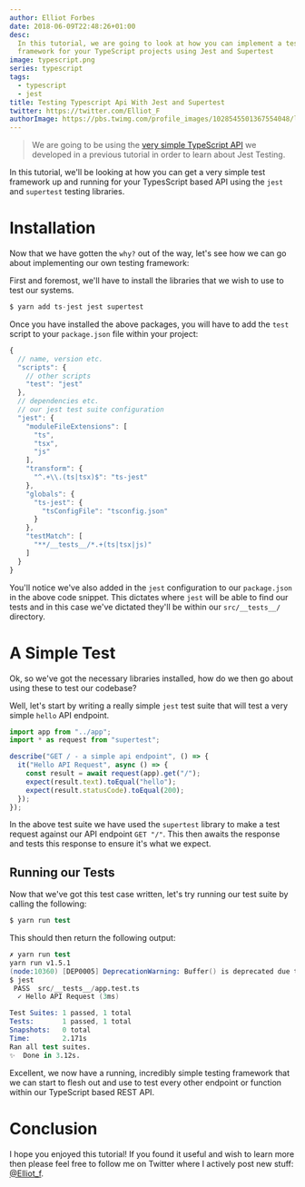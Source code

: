 ```yaml
---
author: Elliot Forbes
date: 2018-06-09T22:48:26+01:00
desc:
  In this tutorial, we are going to look at how you can implement a testing
  framework for your TypeScript projects using Jest and Supertest
image: typescript.png
series: typescript
tags:
  - typescript
  - jest
title: Testing Typescript Api With Jest and Supertest
twitter: https://twitter.com/Elliot_F
authorImage: https://pbs.twimg.com/profile_images/1028545501367554048/lzr43cQv_400x400.jpg
---
```


> We are going to be using the
> [very simple TypeScript API](/typescript/creating-rest-api-express-typescript/)
> we developed in a previous tutorial in order to learn about Jest Testing.

In this tutorial, we'll be looking at how you can get a very simple test
framework up and running for your TypesScript based API using the `jest` and
`supertest` testing libraries.

# Installation

Now that we have gotten the `why?` out of the way, let's see how we can go about
implementing our own testing framework:

First and foremost, we'll have to install the libraries that we wish to use to
test our systems.

```s
$ yarn add ts-jest jest supertest
```

Once you have installed the above packages, you will have to add the `test`
script to your `package.json` file within your project:

```js
{
  // name, version etc.
  "scripts": {
    // other scripts
    "test": "jest"
  },
  // dependencies etc.
  // our jest test suite configuration
  "jest": {
    "moduleFileExtensions": [
      "ts",
      "tsx",
      "js"
    ],
    "transform": {
      "^.+\\.(ts|tsx)$": "ts-jest"
    },
    "globals": {
      "ts-jest": {
        "tsConfigFile": "tsconfig.json"
      }
    },
    "testMatch": [
      "**/__tests__/*.+(ts|tsx|js)"
    ]
  }
}
```

You'll notice we've also added in the `jest` configuration to our `package.json`
in the above code snippet. This dictates where `jest` will be able to find our
tests and in this case we've dictated they'll be within our `src/__tests__/`
directory.

# A Simple Test

Ok, so we've got the necessary libraries installed, how do we then go about
using these to test our codebase?

Well, let's start by writing a really simple `jest` test suite that will test a
very simple `hello` API endpoint.

```js
import app from "../app";
import * as request from "supertest";

describe("GET / - a simple api endpoint", () => {
  it("Hello API Request", async () => {
    const result = await request(app).get("/");
    expect(result.text).toEqual("hello");
    expect(result.statusCode).toEqual(200);
  });
});
```

In the above test suite we have used the `supertest` library to make a test
request against our API endpoint `GET "/"`. This then awaits the response and
tests this response to ensure it's what we expect.

## Running our Tests

Now that we've got this test case written, let's try running our test suite by
calling the following:

```s
$ yarn run test
```

This should then return the following output:

```s
✗ yarn run test
yarn run v1.5.1
(node:10360) [DEP0005] DeprecationWarning: Buffer() is deprecated due to security and usability issues. Please use the Buffer.alloc(), Buffer.allocUnsafe(), or Buffer.from() methods instead.
$ jest
 PASS  src/__tests__/app.test.ts
  ✓ Hello API Request (3ms)

Test Suites: 1 passed, 1 total
Tests:       1 passed, 1 total
Snapshots:   0 total
Time:        2.171s
Ran all test suites.
✨  Done in 3.12s.
```

Excellent, we now have a running, incredibly simple testing framework that we
can start to flesh out and use to test every other endpoint or function within
our TypeScript based REST API.

# Conclusion

I hope you enjoyed this tutorial! If you found it useful and wish to learn more
then please feel free to follow me on Twitter where I actively post new stuff:
[@Elliot_f](https://twitter.com/elliot_f).
